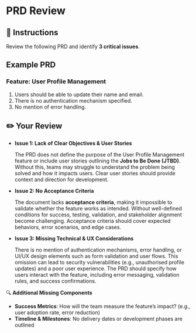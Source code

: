 # PRD Review

## 📝 Instructions
Review the following PRD and identify **3 critical issues**.

## Example PRD
### Feature: User Profile Management
1. Users should be able to update their name and email.
2. There is no authentication mechanism specified.
3. No mention of error handling.

## ✏️ Your Review

- **Issue 1: Lack of Clear Objectives & User Stories**  

  The PRD does not define the purpose of the User Profile Management feature or include user stories outlining the **Jobs to Be Done (JTBD)**. Without this, teams may struggle to understand the problem being solved and how it impacts users. Clear user stories should provide context and direction for development.

- **Issue 2: No Acceptance Criteria**  

  The document lacks **acceptance criteria**, making it impossible to validate whether the feature works as intended. Without well-defined conditions for success, testing, validation, and stakeholder alignment become challenging. Acceptance criteria should cover expected behaviors, error scenarios, and edge cases.

- **Issue 3: Missing Technical & UX Considerations**  

  There is no mention of authentication mechanisms, error handling, or UI/UX design elements such as form validation and user flows. This omission can lead to security vulnerabilities (e.g., unauthorised profile updates) and a poor user experience. The PRD should specify how users interact with the feature, including error messaging, validation rules, and success confirmations.

🔍 **Additional Missing Components**  
- **Success Metrics**: How will the team measure the feature’s impact? (e.g., user adoption rate, error reduction)  
- **Timeline & Milestones**: No delivery dates or development phases are outlined  

